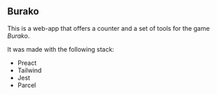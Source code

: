## Burako

This is a web-app that offers a counter and a set of tools for the game *Burako*.

It was made with the following stack:
- Preact
- Tailwind
- Jest
- Parcel
